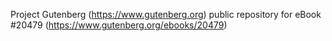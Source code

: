 Project Gutenberg (https://www.gutenberg.org) public repository for eBook #20479 (https://www.gutenberg.org/ebooks/20479)
